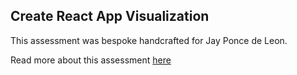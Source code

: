## Create React App Visualization

This assessment was bespoke handcrafted for Jay Ponce de Leon.

Read more about this assessment [here](https://react.eogresources.com)
